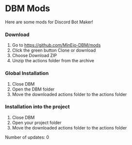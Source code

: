 # DBM Mods
Here are some mods for Discord Bot Maker!

### Download
1. Go to https://github.com/MinEjo-DBM/mods
2. Click the green button Clone or download
3. Choose Download ZIP
4. Unzip the actions folder from the archive

### Global Installation
1. Close DBM
2. Open the DBM folder
3. Move the downloaded actions folder to the actions folder

### Installation into the project
1. Close DBM
2. Open your project folder
3. Move the downloaded actions folder to the actions folder

<span id="customIDForUpdateMod241232132">Number of updates: 0</span>
<br id="customIDForUpdateMod467876532">
